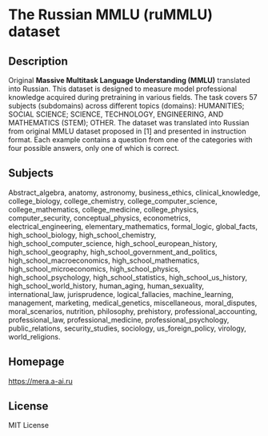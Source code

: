 # The Russian MMLU (ruMMLU) dataset

## Description

Original **Massive Multitask Language Understanding (MMLU)** translated into Russian. This dataset is designed to measure model professional knowledge acquired during pretraining in various fields. The task covers 57 subjects (subdomains) across different topics (domains): HUMANITIES; SOCIAL SCIENCE; SCIENCE, TECHNOLOGY, ENGINEERING, AND MATHEMATICS (STEM); OTHER. The dataset was translated into Russian from original MMLU dataset proposed in [1] and presented in instruction format. Each example contains a question from one of the categories with four possible answers, only one of which is correct.

## Subjects

Abstract_algebra, anatomy, astronomy, business_ethics, clinical_knowledge, college_biology, college_chemistry, college_computer_science, college_mathematics, college_medicine, college_physics, computer_security, conceptual_physics, econometrics, electrical_engineering, elementary_mathematics, formal_logic, global_facts, high_school_biology, high_school_chemistry, high_school_computer_science, high_school_european_history, high_school_geography, high_school_government_and_politics, high_school_macroeconomics, high_school_mathematics, high_school_microeconomics, high_school_physics, high_school_psychology, high_school_statistics, high_school_us_history, high_school_world_history, human_aging, human_sexuality, international_law, jurisprudence, logical_fallacies, machine_learning, management, marketing, medical_genetics, miscellaneous, moral_disputes, moral_scenarios, nutrition, philosophy, prehistory, professional_accounting, professional_law, professional_medicine, professional_psychology, public_relations, security_studies, sociology, us_foreign_policy, virology, world_religions.

## Homepage

https://mera.a-ai.ru

## License

MIT License

